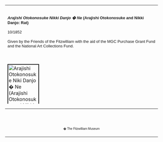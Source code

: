 <html>

<head>

<title>Info</title>
</head>



<div align="center">
  <center>
  <table border="0" width="100%" cellpadding="0" cellspacing="4" height="326">
    <tr>
      <td width="100%" height="30">
      </td>
    </tr>
    <tr>
      <td width="100%" height="30">
      <b><i><font face="Arial" size="2">Arajishi Otokonosuke Nikki Danjo �
      Ne</font></i><font face="Arial" size="2"> (Arajishi Otokonosuke and Nikki
      Danjo: Rat)</font></b><font FACE="Arial">
      <p><font size="2">10/1852</font></p>
      </font><font FACE="Arial" SIZE="2">
      <p>Given by the Friends of the Fitzwilliam with the aid of the MGC
      Purchase Grant Fund and the National Art Collections Fund.</font>
      </td>
    </tr>
    <tr>
      <td width="100%" height="30">
      </td>
    </tr>
    <tr>
      <td width="100%" height="30">
      <a href="KUN/kunp66.htm"><img border="2" src="P.66-1999_small1.jpg" alt="Arajishi Otokonosuke Niki Danjo � Ne (Arajishi Otokonosuke and Nikki Danjo: Rat)" width="100" height="149"></a>
      </td>
    </tr>
    <tr>
      <td width="100%" height="30">
      </td>
    </tr>
    <tr>
      <td width="100%" height="30">
      <font face="Arial" size="2">Portrait of <a href="Group12.htm"> Ichikawa&nbsp;</a>
      <a href="textN.htm">Danjuro VIII</a> as Arajishi Otokonosuke with an inset portrait of Matsumoto Koshiro V as
      Nikki Danjo in <i>Date kurabe Okuni Kabuki</i> (A competition in
      ostentation: Okuni's Kabuki), from the series <i>Nazorae eto-awase</i>
      (Allusions to the Zodiac Signs).</font>
      <font FACE="Arial">
      <p><font size="2">This series matches the roles played by actors to signs
      of the zodiac. In
      this print the reference to the zodiac sign for the rat is evident to
      those with a knowledge of the <i>Yukashita</i> ('Under the floor of the
      Palace') scene of the play. The evil samurai Nikki Danjo (shown in the inset)
      transformed himself into a giant rat and in this guise he snatches a
      precious scroll and runs away with it in his mouth to hide beneath the
      palace floorboards. In the ensuing scene under the floor, the loyal
      samurai Arajishi Otokonosuke (the main figure in the print) uses his iron
      fan to strike the rat on the forehead. The rat is then transformed into
      his true self, disappearing through a trap door out of which Nikki is seen
      to rise, with the scroll still held in his mouth and a crescent-shaped
      wound from the blow on his forehead. He floats into the air and disappears
      into a cloud in the upper reaches of the theatre, with Otokonosuke
      posturing in <i>aragoto</i> ('rough-stuff') style on the main stage below.
      These stage postions are reflected in the design of this print.</font></p>
      <p><font size="2">A print of the same scene was published four months
      earlier in a zodiac series designed by Kuniyoshi, illustrating the cast of
      a performance in 1851. Kunisada's print depicts an imaginary perfromance
      with a 'dream cast', in which the current star Danjuro VIII appears with
      Koshiro V, who had died in 1838, some fourteen years before this print was
      published. Koshiro was the most famous Nikki in history (his 1818
      performance opposite Danjuro VII in this scene was recorded in a diptych
      by Kunisada published in that year). Even today actors playing Nikki wear
      Koshiro's crest and costume pattern, and they use make-up to recreate <a href="KUN/kunp64.htm">the
      large spot that Koshiro had above his left eyebrow</a>.</font></font>
      </td>
    </tr>
  </table>
  </center>
</div>
<div align="center">
  <center>
  <table border="0" cellpadding="0" width="100%" cellspacing="4">
    <tr>
      <td width="26%">
        <p align="center"><br>
        <br>
        <font FACE="Arial" size="1">� The Fitzwilliam Museum</font></p>
      </td>
    </tr>
  </table>
  </center>
</div>
</body>
</html>
